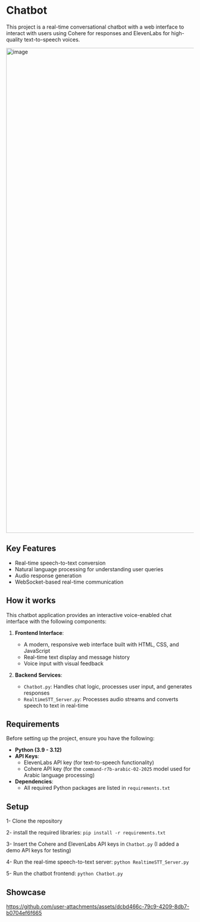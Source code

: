 # Chatbot

This project is a real-time conversational chatbot with a web interface to interact with users using Cohere for responses and ElevenLabs for high-quality text-to-speech voices.

<img width="1659" height="1303" alt="image" src="https://github.com/user-attachments/assets/9ab34162-3b3e-4084-a75f-1670008f4864" />

## Key Features

- Real-time speech-to-text conversion
- Natural language processing for understanding user queries
- Audio response generation
- WebSocket-based real-time communication

## How it works

This chatbot application provides an interactive voice-enabled chat interface with the following components:

1. **Frontend Interface**:
   - A modern, responsive web interface built with HTML, CSS, and JavaScript
   - Real-time text display and message history
   - Voice input with visual feedback

2. **Backend Services**:
   - `Chatbot.py`: Handles chat logic, processes user input, and generates responses
   - `RealtimeSTT_Server.py`: Processes audio streams and converts speech to text in real-time

## Requirements

Before setting up the project, ensure you have the following:

- **Python (3.9 - 3.12)**
- **API Keys**:
  - ElevenLabs API key (for text-to-speech functionality)
  - Cohere API key (for the `command-r7b-arabic-02-2025` model used for Arabic language processing)
- **Dependencies**:
  - All required Python packages are listed in `requirements.txt`


## Setup
1- Clone the repository

2- install the required libraries: `pip install -r requirements.txt`

3- Insert the Cohere and ElevenLabs API keys in `Chatbot.py` (I added a demo API keys for testing)

4- Run the real-time speech-to-text server: `python RealtimeSTT_Server.py`
  
5- Run the chatbot frontend: `python Chatbot.py` 

## Showcase

https://github.com/user-attachments/assets/dcbd466c-79c9-4209-8db7-b0704ef6f665

